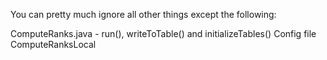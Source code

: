 You can pretty much ignore all other things except the following:

ComputeRanks.java - run(), writeToTable() and initializeTables()
Config file
ComputeRanksLocal
